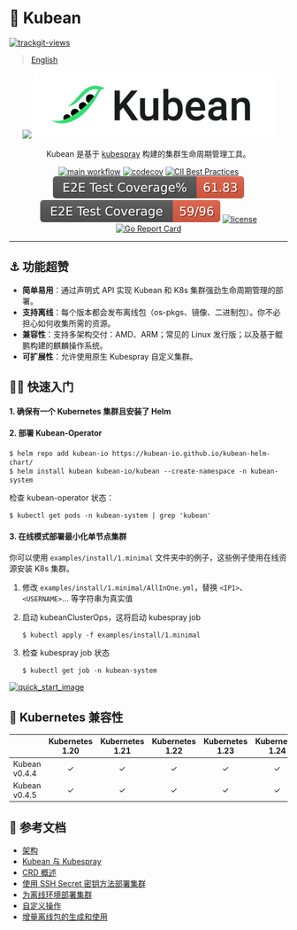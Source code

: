 # :seedling: Kubean

<a href="https://trackgit.com">
<img src="https://us-central1-trackgit-analytics.cloudfunctions.net/token/ping/la6t1t81jgv27ys97ila" alt="trackgit-views" />
</a>

> [English](./README.md)

<div align="center">

  <p>

[<img src="docs/images/certified-kubernetes-color.png" height=120>](https://github.com/cncf/k8s-conformance/pull/2240)
[<img src="docs/images/kubean-logo.png" height=120>](https://kubean-io.github.io/website/)
<!--
Source: https://github.com/cncf/artwork/tree/master/projects/kubernetes/certified-kubernetes
-->

  </p>

  <p>

Kubean 是基于 [kubespray](https://github.com/kubernetes-sigs/kubespray) 构建的集群生命周期管理工具。

  </p>

  <p>

[![main workflow](https://github.com/kubean-io/kubean/actions/workflows/auto-main-ci.yaml/badge.svg)](https://github.com/kubean-io/kubean/actions/workflows/auto-main-ci.yaml)
[![codecov](https://codecov.io/gh/kubean-io/kubean/branch/main/graph/badge.svg?token=8FX807D3QQ)](https://codecov.io/gh/kubean-io/kubean)
[![CII Best Practices](https://bestpractices.coreinfrastructure.org/projects/6263/badge)](https://bestpractices.coreinfrastructure.org/projects/6263)
[![kubean coverage](https://raw.githubusercontent.com/dasu23/e2ecoverage/master/badges/kubean/kubeanCoverage.svg)](https://github.com/kubean-io/kubean/blob/main/docs/test/kubean_testcase.md)
[![kubean coverage](https://raw.githubusercontent.com/dasu23/e2ecoverage/master/badges/kubean/kubeanCoverage2.svg)](https://github.com/kubean-io/kubean/blob/main/docs/test/kubean_testcase.md)
[![license](https://img.shields.io/badge/license-AL%202.0-blue)](https://github.com/kubean-io/kubean/blob/main/LICENSE)
[![Go Report Card](https://goreportcard.com/badge/github.com/kubean-io/kubean)](https://goreportcard.com/report/github.com/kubean-io/kubean)

  </p>

</div>

---

## :anchor: 功能超赞

- **简单易用**：通过声明式 API 实现 Kubean 和 K8s 集群强劲生命周期管理的部署。
- **支持离线**：每个版本都会发布离线包（os-pkgs、镜像、二进制包）。你不必担心如何收集所需的资源。
- **兼容性**：支持多架构交付：AMD、ARM；常见的 Linux 发行版；以及基于鲲鹏构建的麒麟操作系统。
- **可扩展性**：允许使用原生 Kubespray 自定义集群。

## :surfing_man: 快速入门

#### 1. 确保有一个 Kubernetes 集群且安装了 Helm

#### 2. 部署 Kubean-Operator

``` shell
$ helm repo add kubean-io https://kubean-io.github.io/kubean-helm-chart/
$ helm install kubean kubean-io/kubean --create-namespace -n kubean-system
```

检查 kubean-operator 状态：

```shell
$ kubectl get pods -n kubean-system | grep 'kubean'
```

#### 3. 在线模式部署最小化单节点集群

你可以使用 `examples/install/1.minimal` 文件夹中的例子，这些例子使用在线资源安装 K8s 集群。

1. 修改 `examples/install/1.minimal/AllInOne.yml`，替换 `<IP1>`、`<USERNAME>`... 等字符串为真实值

2. 启动 kubeanClusterOps，这将启动 kubespray job

   ```shell
   $ kubectl apply -f examples/install/1.minimal
   ```

3. 检查 kubespray job 状态

   ```shell
   $ kubectl get job -n kubean-system
   ```

[![quick_start_image](docs/images/quick_start.gif)](https://asciinema.org/a/511386)

## :ocean: Kubernetes 兼容性

|               | Kubernetes 1.20 | Kubernetes 1.21 | Kubernetes 1.22 | Kubernetes 1.23 | Kubernetes 1.24 | Kubernetes 1.25 | Kubernetes 1.26 |
|---------------|:---------------:|:---------------:|:---------------:|:---------------:|:---------------:|:---------------:|:---------------:|
| Kubean v0.4.4 |        ✓        |        ✓        |        ✓        |        ✓        |        ✓        |        ✓        |        ✓        |
| Kubean v0.4.5 |        ✓        |        ✓        |        ✓        |        ✓        |        ✓        |        ✓        |        ✓        |

## :book: 参考文档

- [架构](docs/zh/architecture.md)
- [Kubean 与 Kubespray](docs/zh/comparisons.md)
- [CRD 概述](docs/zh/crds.md)
- [使用 SSH Secret 密钥方法部署集群](docs/zh/sshkey_deploy_cluster.md)
- [为离线环境部署集群](docs/zh/offline.md)
- [自定义操作](docs/zh/custom_action.md)
- [增量离线包的生成和使用](docs/zh/airgap_patch_usage.md)
